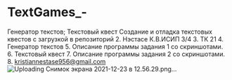 # TextGames_-
Генератор текстов; Текстовый квест 
Создание и отладка текстовых квестов с загрузкой в репозиторий
2. Нэстасе К.В.ИСИП 3/4
3. ТК 21
4. Генератор текстов
5. Описание программы задания 1 со скриншотами.
6. Текстовый квест
7. Описание программы задания 2 со скриншотами.
8. kristiannestase956@gmail.com
![Uploading Снимок экрана 2021-12-23 в 12.56.29.png…]()
